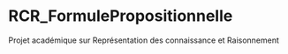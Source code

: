 # RCR_FormulePropositionnelle
Projet académique sur Représentation des connaissance et Raisonnement 

